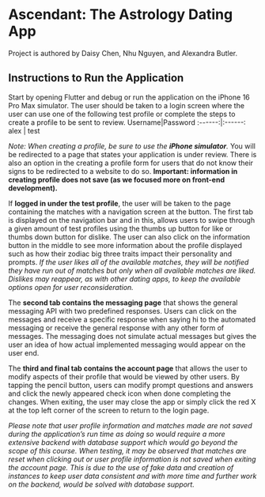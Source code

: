 # Ascendant: The Astrology Dating App
Project is authored by Daisy Chen, Nhu Nguyen, and Alexandra Butler.

## Instructions to Run the Application
Start by opening Flutter and debug or run the application on the iPhone 16 Pro Max simulator. The user should be taken to a login screen where the user can use one of the following test profile or complete the steps to create a profile to be sent to review.
Username|Password
:------:|:------:
alex    | test

_Note: When creating a profile, be sure to use the **iPhone simulator**._ You will be redirected to a page that states your application is under review. There is also an option in the creating a profile form for users that do not know their signs to be redirected to a website to do so. **Important: information in creating profile does not save (as we focused more on front-end development).**

If **logged in under the test profile**, the user will be taken to the page containing the matches with a navigation screen at the button. The first tab is displayed on the navigation bar and in this, allows users to swipe through a given amount of test profiles using the thumbs up button for like or thumbs down button for dislike. The user can also click on the information button in the middle to see more information about the profile displayed such as how their zodiac big three traits impact their personality and prompts. _If the user likes all of the available matches, they will be notified they have run out of matches but only when all available matches are liked. Dislikes may reappear, as with other dating apps, to keep the available options open for user reconsideration._

The **second tab contains the messaging page** that shows the general messaging API with two predefined responses. Users can click on the messages and receive a specific response when saying hi to the automated messaging or receive the general response with any other form of messages. The messaging does not simulate actual messages but gives the user an idea of how actual implemented messaging would appear on the user end.

The **third and final tab contains the account page** that allows the user to modify aspects of their profile that would be viewed by other users. By tapping the pencil button, users can modify prompt questions and answers and click the newly appeared check icon when done completing the changes.
When exiting, the user may close the app or simply click the red X at the top left corner of the screen to return to the login page.

_Please note that user profile information and matches made are not saved during the application’s run time as doing so would require a more extensive backend with database support which would go beyond the scope of this course. When testing, it may be observed that matches are reset when clicking out or user profile information is not saved when exiting the account page. This is due to the use of fake data and creation of instances to keep user data consistent and with more time and further work on the backend, would be solved with database support._
